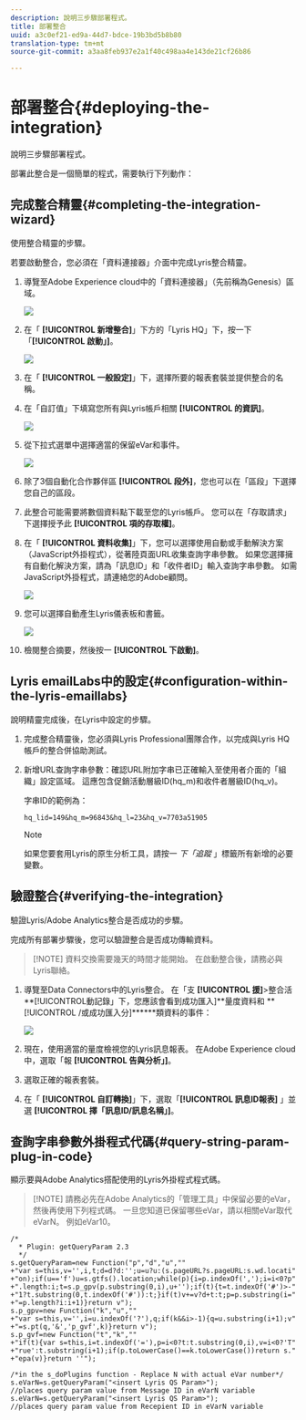 ```yaml
---
description: 說明三步驟部署程式。
title: 部署整合
uuid: a3c0ef21-ed9a-44d7-bdce-19b3bd5b8b80
translation-type: tm+mt
source-git-commit: a3aa8feb937e2a1f40c498aa4e143de21cf26b86

---
```



# 部署整合{#deploying-the-integration}

說明三步驟部署程式。

部署此整合是一個簡單的程式，需要執行下列動作：

## 完成整合精靈{#completing-the-integration-wizard}

使用整合精靈的步驟。

若要啟動整合，您必須在「資料連接器」介面中完成Lyris整合精靈。

1. 導覽至Adobe Experience cloud中的「資料連接器」（先前稱為Genesis）區域。

   ![](assets/data_connectors.png)

1. 在「 **[!UICONTROL 新增整合]**」下方的「Lyris HQ」下，按一下「**[!UICONTROL &#x200B;啟動」]**。

   ![](assets/add_integration.png)

1. 在「 **[!UICONTROL 一般設定]**」下，選擇所要的報表套裝並提供整合的名稱。
1. 在「自訂值」下填寫您所有與Lyris帳戶相關 **[!UICONTROL 的資訊]**。

   ![](assets/general_settings.png)

1. 從下拉式選單中選擇適當的保留eVar和事件。

   ![](assets/variable_mapping.png)

1. 除了3個自動化合作夥伴區 **[!UICONTROL 段外]**，您也可以在「區段」下選擇您自己的區段。
1. 此整合可能需要將數個資料點下載至您的Lyris帳戶。 您可以在「存取請求」下選擇授予此 **[!UICONTROL 項的存取權]**。
1. 在「 **[!UICONTROL 資料收集]**」下，您可以選擇使用自動或手動解決方案（JavaScript外掛程式），從著陸頁面URL收集查詢字串參數。 如果您選擇擁有自動化解決方案，請為「訊息ID」和「收件者ID」輸入查詢字串參數。 如需JavaScript外掛程式，請連絡您的Adobe顧問。

   ![](assets/data_collection.png)

1. 您可以選擇自動產生Lyris儀表板和書籤。

   ![](assets/dashboard_generation.png)

1. 檢閱整合摘要，然後按一 **[!UICONTROL 下啟動]**。

## Lyris emailLabs中的設定{#configuration-within-the-lyris-emaillabs}

說明精靈完成後，在Lyris中設定的步驟。

1. 完成整合精靈後，您必須與Lyris Professional團隊合作，以完成與Lyris HQ帳戶的整合併協助測試。
1. 新增URL查詢字串參數：確認URL附加字串已正確輸入至使用者介面的「組織」設定區域。 這應包含促銷活動層級ID(hq_m)和收件者層級ID(hq_v)。

   字串ID的範例為：

   ```
   hq_lid=149&hq_m=96843&hq_l=23&hq_v=7703a51905
   ```

   >[!NOTE]
   >
   >如果您要套用Lyris的原生分析工具，請按一 *下「追蹤* 」標籤所有新增的必要變數。

## 驗證整合{#verifying-the-integration}

驗證Lyris/Adobe Analytics整合是否成功的步驟。

完成所有部署步驟後，您可以驗證整合是否成功傳輸資料。

> [!NOTE] 資料交換需要幾天的時間才能開始。 在啟動整合後，請務必與Lyris聯絡。

1. 導覽至Data Connectors中的Lyris整合。 在「支 **[!UICONTROL 援]**>整合活**[!UICONTROL &#x200B;動記錄」下，您應該會看到成功匯入]**量度資料和 **[!UICONTROL /或成功匯入分]******類資料的事件：

   ![](assets/integration_info.png)

1. 現在，使用適當的量度檢視您的Lyris訊息報表。 在Adobe Experience cloud中，選取「報 **[!UICONTROL 告與分析」]**。
1. 選取正確的報表套裝。
1. 在「 **[!UICONTROL 自訂轉換]**」下，選取「**[!UICONTROL &#x200B;訊息ID報表]** 」並選 **[!UICONTROL 擇「訊息ID/訊息名稱」]**。

## 查詢字串參數外掛程式代碼{#query-string-param-plug-in-code}

顯示要與Adobe Analytics搭配使用的Lyris外掛程式程式碼。

> [!NOTE] 請務必先在Adobe Analytics的「管理工具」中保留必要的eVar，然後再使用下列程式碼。 一旦您知道已保留哪些eVar，請以相關eVar取代eVarN。 例如eVar10。

```
/* 
  * Plugin: getQueryParam 2.3 
  */ 
s.getQueryParam=new Function("p","d","u","" 
+"var s=this,v='',i,t;d=d?d:'';u=u?u:(s.pageURL?s.pageURL:s.wd.locati" 
+"on);if(u=='f')u=s.gtfs().location;while(p){i=p.indexOf(',');i=i<0?p" 
+".length:i;t=s.p_gpv(p.substring(0,i),u+'');if(t){t=t.indexOf('#')>-" 
+"1?t.substring(0,t.indexOf('#')):t;}if(t)v+=v?d+t:t;p=p.substring(i=" 
+"=p.length?i:i+1)}return v"); 
s.p_gpv=new Function("k","u","" 
+"var s=this,v='',i=u.indexOf('?'),q;if(k&&i>-1){q=u.substring(i+1);v" 
+"=s.pt(q,'&','p_gvf',k)}return v"); 
s.p_gvf=new Function("t","k","" 
+"if(t){var s=this,i=t.indexOf('='),p=i<0?t:t.substring(0,i),v=i<0?'T" 
+"rue':t.substring(i+1);if(p.toLowerCase()==k.toLowerCase())return s." 
+"epa(v)}return ''"); 
 
/*in the s_doPlugins function - Replace N with actual eVar number*/ 
s.eVarN=s.getQueryParam("<insert Lyris QS Param>");  
//places query param value from Message ID in eVarN variable s.eVarN=s.getQueryParam("<insert Lyris QS Param>");  
//places query param value from Recepient ID in eVarN variable 
```
